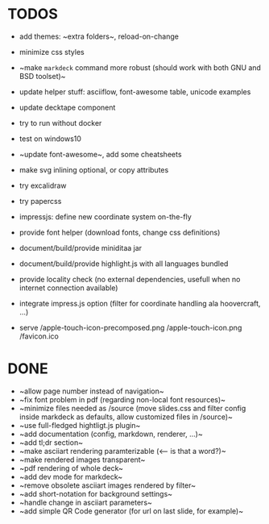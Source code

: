 # TODOS

* add themes: ~extra folders~, reload-on-change
* minimize css styles
* ~make `markdeck` command more robust (should work with both GNU and BSD toolset)~
* update helper stuff: asciiflow, font-awesome table, unicode examples
* update decktape component
* try to run without docker
* test on windows10
* ~update font-awesome~, add some cheatsheets
* make svg inlining optional, or copy attributes
* try excalidraw
* try papercss
* impressjs: define new coordinate system on-the-fly

* provide font helper (download fonts, change css definitions)
* document/build/provide miniditaa jar
* document/build/provide highlight.js with all languages bundled
* provide locality check (no external dependencies, usefull when no internet connection available)
* integrate impress.js option (filter for coordinate handling ala hoovercraft, ...)

* serve /apple-touch-icon-precomposed.png /apple-touch-icon.png /favicon.ico

# DONE

* ~allow page number instead of navigation~
* ~fix font problem in pdf (regarding non-local font resources)~
* ~minimize files needed as /source (move slides.css and filter config inside markdeck as defaults, allow customized files in /source)~
* ~use full-fledged hightligt.js plugin~
* ~add documentation (config, markdown, renderer, ...)~
* ~add tl;dr section~
* ~make asciiart rendering paramterizable (<-- is that a word?)~
* ~make rendered images transparent~
* ~pdf rendering of whole deck~
* ~add dev mode for markdeck~
* ~remove obsolete asciiart images rendered by filter~
* ~add short-notation for background settings~
* ~handle change in asciiart parameters~
* ~add simple QR Code generator (for url on last slide, for example)~
